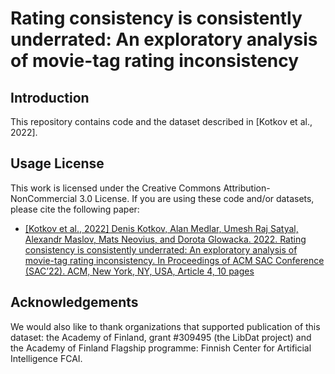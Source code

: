 # Rating consistency is consistently underrated: An exploratory analysis of movie-tag rating inconsistency

## Introduction
This repository contains code and the dataset described in [Kotkov et al., 2022].

## Usage License

This work is licensed under the Creative Commons Attribution-NonCommercial 3.0 License. If you are using these code and/or datasets, please cite the following paper:

- [[Kotkov et al., 2022] Denis Kotkov, Alan Medlar, Umesh Raj Satyal, Alexandr Maslov, Mats
Neovius, and Dorota Glowacka. 2022. Rating consistency is consistently
underrated: An exploratory analysis of movie-tag rating inconsistency. In Proceedings of ACM SAC Conference (SAC’22). ACM, New York, NY, USA, Article 4, 10 pages](https://doi.org/xxx)

## Acknowledgements
We would also like to thank organizations that supported publication of this dataset: the Academy of Finland, grant #309495 (the LibDat project) and the Academy of Finland Flagship programme: Finnish Center for Artificial Intelligence FCAI.